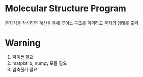 # Molecular Structure Program
분자식을 작성하면 계산을 통해 루이스 구조를 파악하고 분자의 형태를 출력


# Warning
1. 파이썬 필요
2. matplotlib, numpy 모듈 필요
3. 압축풀기 필요
